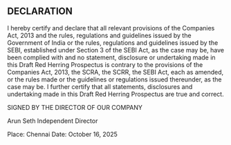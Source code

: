 ## DECLARATION

I hereby certify and declare that all relevant provisions of the Companies Act, 2013 and the rules, regulations and guidelines issued by the Government of India or the rules, regulations and guidelines issued by the SEBI, established under Section 3 of the SEBI Act, as the case may be, have been complied with and no statement, disclosure or undertaking made in this Draft Red Herring Prospectus is contrary to the provisions of the Companies Act, 2013, the SCRA, the SCRR, the SEBI Act, each as amended, or the rules made or the guidelines or regulations issued thereunder, as the case may be. I further certify that all statements, disclosures and undertaking made in this Draft Red Herring Prospectus are true and correct.

SIGNED BY THE DIRECTOR OF OUR COMPANY

Arun Seth
Independent Director

Place: Chennai
Date: October 16, 2025